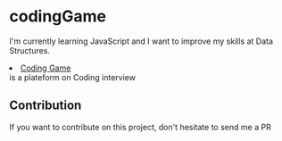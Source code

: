 # codingGame
I'm currently learning JavaScript and I want to improve my skills at Data Structures.
<li><a href="https://www.codingame.com/">Coding Game</a></li> is a plateform on Coding interview


## Contribution
If you want to contribute on this project, don't hesitate to send me a PR
